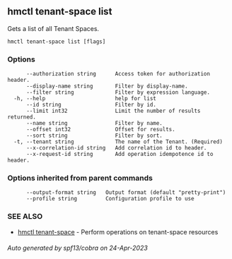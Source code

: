 ## hmctl tenant-space list

Gets a list of all Tenant Spaces.

```
hmctl tenant-space list [flags]
```

### Options

```
      --authorization string      Access token for authorization header.
      --display-name string       Filter by display-name.
      --filter string             Filter by expression language.
  -h, --help                      help for list
      --id string                 Filter by id.
      --limit int32               Limit the number of results returned.
      --name string               Filter by name.
      --offset int32              Offset for results.
      --sort string               Filter by sort.
  -t, --tenant string             The name of the Tenant. (Required)
      --x-correlation-id string   Add correlation id to header.
      --x-request-id string       Add operation idempotence id to header.
```

### Options inherited from parent commands

```
      --output-format string   Output format (default "pretty-print")
      --profile string         Configuration profile to use
```

### SEE ALSO

* [hmctl tenant-space](hmctl_tenant-space.md)	 - Perform operations on tenant-space resources

###### Auto generated by spf13/cobra on 24-Apr-2023
